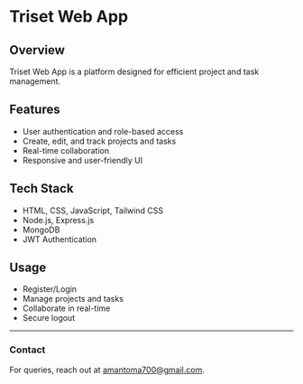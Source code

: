 # Triset Web App

## Overview
Triset Web App is a platform designed for efficient project and task management.

## Features
- User authentication and role-based access
- Create, edit, and track projects and tasks
- Real-time collaboration
- Responsive and user-friendly UI

## Tech Stack
- HTML, CSS, JavaScript, Tailwind CSS
- Node.js, Express.js
- MongoDB
- JWT Authentication

## Usage
- Register/Login
- Manage projects and tasks
- Collaborate in real-time
- Secure logout


---
### Contact
For queries, reach out at [amantoma700@gmail.com](mailto:amantoma700@gmail.com).
